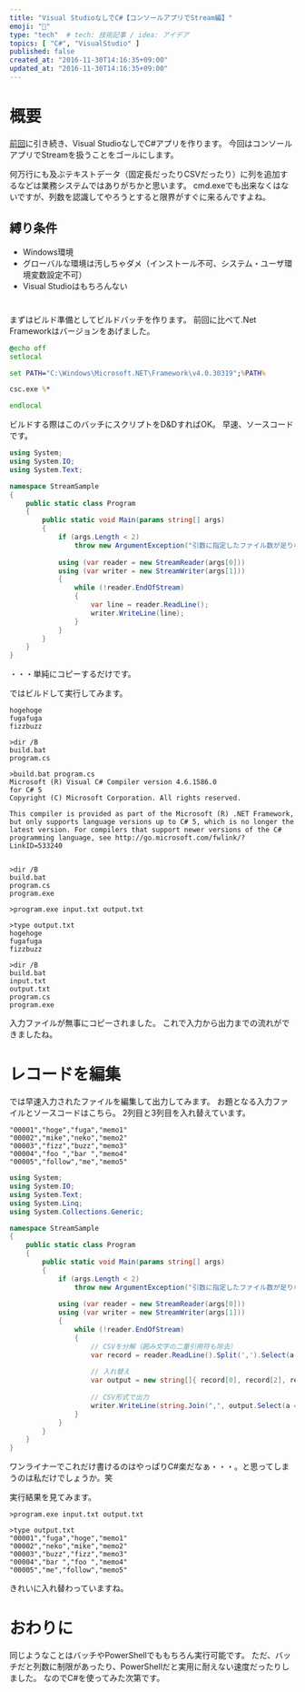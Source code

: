 ```yaml
---
title: "Visual StudioなしでC#【コンソールアプリでStream編】"
emoji: "🌊"
type: "tech"  # tech: 技術記事 / idea: アイデア
topics: [ "C#", "VisualStudio" ]
published: false
created_at: "2016-11-30T14:16:35+09:00"
updated_at: "2016-11-30T14:16:35+09:00"
---
```

# 概要

[前回](http://qiita.com/tak458/items/5f58d079641182796dc7)に引き続き、Visual StudioなしでC#アプリを作ります。
今回はコンソールアプリでStreamを扱うことをゴールにします。

何万行にも及ぶテキストデータ（固定長だったりCSVだったり）に列を追加するなどは業務システムではありがちかと思います。
cmd.exeでも出来なくはないですが、列数を認識してやろうとすると限界がすぐに来るんですよね。

## 縛り条件

* Windows環境
* グローバルな環境は汚しちゃダメ（インストール不可、システム・ユーザ環境変数設定不可）
* Visual Studioはもちろんない

# 

まずはビルド準備としてビルドバッチを作ります。
前回に比べて.Net Frameworkはバージョンをあげました。

```bat:build.bat
@echo off
setlocal

set PATH="C:\Windows\Microsoft.NET\Framework\v4.0.30319";%PATH%

csc.exe %*

endlocal
```

ビルドする際はこのバッチにスクリプトをD&DすればOK。
早速、ソースコードです。

```CSharp:stream.cs
using System;
using System.IO;
using System.Text;

namespace StreamSample
{
	public static class Program
	{
		public static void Main(params string[] args)
		{
			if (args.Length < 2)
				throw new ArgumentException("引数に指定したファイル数が足りない");
			
			using (var reader = new StreamReader(args[0]))
			using (var writer = new StreamWriter(args[1]))
			{
				while (!reader.EndOfStream)
				{
					var line = reader.ReadLine();
					writer.WriteLine(line);
				}
			}
		}
	}
}
```

・・・単純にコピーするだけです。

ではビルドして実行してみます。

```input.txt(入力ファイル)
hogehoge
fugafuga
fizzbuzz
```

```
>dir /B
build.bat
program.cs

>build.bat program.cs
Microsoft (R) Visual C# Compiler version 4.6.1586.0
for C# 5
Copyright (C) Microsoft Corporation. All rights reserved.

This compiler is provided as part of the Microsoft (R) .NET Framework, but only supports language versions up to C# 5, which is no longer the latest version. For compilers that support newer versions of the C# programming language, see http://go.microsoft.com/fwlink/?LinkID=533240


>dir /B
build.bat
program.cs
program.exe

>program.exe input.txt output.txt

>type output.txt
hogehoge
fugafuga
fizzbuzz

>dir /B
build.bat
input.txt
output.txt
program.cs
program.exe
```

入力ファイルが無事にコピーされました。
これで入力から出力までの流れができましたね。

# レコードを編集

では早速入力されたファイルを編集して出力してみます。
お題となる入力ファイルとソースコードはこちら。
2列目と3列目を入れ替えています。

```input.txt（入力ファイル）
"00001","hoge","fuga","memo1"
"00002","mike","neko","memo2"
"00003","fizz","buzz","memo3"
"00004","foo ","bar ","memo4"
"00005","follow","me","memo5"
```

```csharp:program.cs
using System;
using System.IO;
using System.Text;
using System.Linq;
using System.Collections.Generic;

namespace StreamSample
{
	public static class Program
	{
		public static void Main(params string[] args)
		{
			if (args.Length < 2)
				throw new ArgumentException("引数に指定したファイル数が足りない");
			
			using (var reader = new StreamReader(args[0]))
			using (var writer = new StreamWriter(args[1]))
			{
				while (!reader.EndOfStream)
				{
					// CSVを分解（囲み文字の二重引用符も除去）
					var record = reader.ReadLine().Split(',').Select(a => a.Trim('"')).ToArray();
					
					// 入れ替え
					var output = new string[]{ record[0], record[2], record[1], record[3] };
					
					// CSV形式で出力
					writer.WriteLine(string.Join(",", output.Select(a => "\"" + a + "\"")));
				}
			}
		}
	}
}
```

ワンライナーでこれだけ書けるのはやっぱりC#楽だなぁ・・・。と思ってしまうのは私だけでしょうか。笑

実行結果を見てみます。

```
>program.exe input.txt output.txt

>type output.txt
"00001","fuga","hoge","memo1"
"00002","neko","mike","memo2"
"00003","buzz","fizz","memo3"
"00004","bar ","foo ","memo4"
"00005","me","follow","memo5"

```

きれいに入れ替わっていますね。

# おわりに

同じようなことはバッチやPowerShellでももちろん実行可能です。
ただ、バッチだと列数に制限があったり、PowerShellだと実用に耐えない速度だったりしました。
なのでC#を使ってみた次第です。
